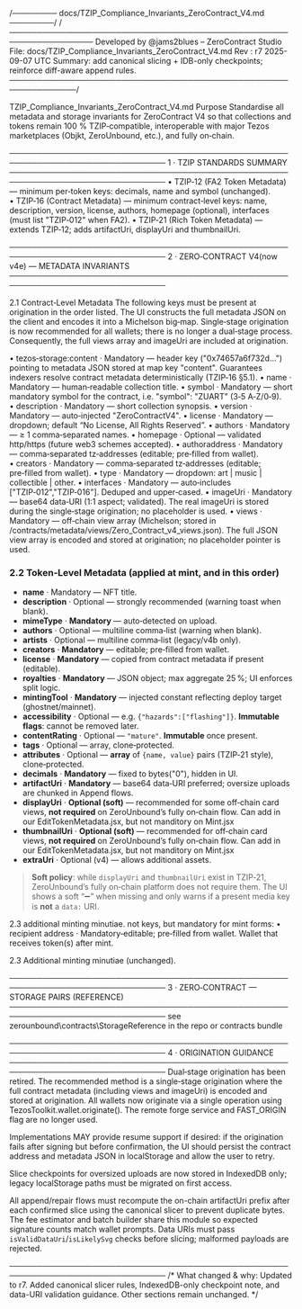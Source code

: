 /──────── docs/TZIP_Compliance_Invariants_ZeroContract_V4.md ────────/
/─────────────────────────────────────────────────────────────────
Developed by @jams2blues – ZeroContract Studio
File: docs/TZIP_Compliance_Invariants_ZeroContract_V4.md
Rev : r7 2025-09-07 UTC
Summary: add canonical slicing + IDB-only checkpoints; reinforce diff-aware append rules.
──────────────────────────────────────────────────────────────/

TZIP_Compliance_Invariants_ZeroContract_V4.md
Purpose
Standardise all metadata and storage invariants for ZeroContract V4 so that
collections and tokens remain 100 % TZIP‑compatible, interoperable with major
Tezos marketplaces (Objkt, ZeroUnbound, etc.), and fully on‑chain.

──────────────────────────────────────────────────────────────────────────────
1 · TZIP STANDARDS SUMMARY
──────────────────────────────────────────────────────────────────────────────
• TZIP‑12 (FA2 Token Metadata) — minimum per‑token keys: decimals, name and symbol (unchanged).
• TZIP‑16 (Contract Metadata) — minimum contract‑level keys: name, description, version,
license, authors, homepage (optional), interfaces (must list "TZIP‑012" when FA2).
• TZIP‑21 (Rich Token Metadata) — extends TZIP‑12; adds artifactUri, displayUri and thumbnailUri.

──────────────────────────────────────────────────────────────────────────────
2 · ZERO‑CONTRACT V4(now v4e) — METADATA INVARIANTS
──────────────────────────────────────────────────────────────────────────────

2.1 Contract‑Level Metadata
The following keys must be present at origination in the order listed. The UI
constructs the full metadata JSON on the client and encodes it into a Michelson
big‑map. Single‑stage origination is now recommended for all wallets; there is
no longer a dual‑stage process. Consequently, the full views array and
imageUri are included at origination.

• tezos‑storage:content · Mandatory — header key ("0x74657a6f732d…") pointing to
metadata JSON stored at map key "content". Guarantees indexers resolve
contract metadata deterministically (TZIP‑16 §5.1).
• name · Mandatory — human‑readable collection title.
• symbol · Mandatory — short mandatory symbol for the contract, i.e. "symbol": "ZUART"
(3‑5 A‑Z/0‑9).
• description · Mandatory — short collection synopsis.
• version · Mandatory — auto‑injected "ZeroContractV4".
• license · Mandatory — dropdown; default “No License, All Rights Reserved”.
• authors · Mandatory — ≥ 1 comma‑separated names.
• homepage · Optional — validated http/https (future web3 schemes accepted).
• authoraddress · Mandatory — comma‑separated tz‑addresses (editable; pre‑filled from wallet).
• creators · Mandatory — comma‑separated tz‑addresses (editable; pre‑filled from wallet).
• type · Mandatory — dropdown: art | music | collectible | other.
• interfaces · Mandatory — auto‑includes ["TZIP‑012","TZIP‑016"]. Deduped and upper‑cased.
• imageUri · Mandatory — base64 data‑URI (1:1 aspect; validated). The real imageUri
is stored during the single‑stage origination; no placeholder is used.
• views · Mandatory — off‑chain view array (Michelson; stored in
/contracts/metadata/views/Zero_Contract_v4_views.json). The full JSON view
array is encoded and stored at origination; no placeholder pointer is used.

### 2.2 Token‑Level Metadata (applied at mint, and in this order)

- **name** · Mandatory — NFT title.  
- **description** · Optional — strongly recommended (warning toast when blank).  
- **mimeType** · **Mandatory** — auto‑detected on upload.  
- **authors** · Optional — multiline comma‑list (warning when blank).  
- **artists** · Optional — multiline comma‑list (legacy/v4b only).  
- **creators** · **Mandatory** — editable; pre‑filled from wallet.  
- **license** · **Mandatory** — copied from contract metadata if present (editable).  
- **royalties** · **Mandatory** — JSON object; max aggregate 25 %; UI enforces split logic.  
- **mintingTool** · **Mandatory** — injected constant reflecting deploy target (ghostnet/mainnet).  
- **accessibility** · Optional — e.g. `{"hazards":["flashing"]}`. **Immutable flags**: cannot be removed later.  
- **contentRating** · Optional — `"mature"`. **Immutable** once present.  
- **tags** · Optional — array, clone‑protected.  
- **attributes** · Optional — **array** of `{name, value}` pairs (TZIP‑21 style), clone‑protected.  
- **decimals** · **Mandatory** — fixed to bytes("0"), hidden in UI.  
- **artifactUri** · **Mandatory** — base64 data‑URI preferred; oversize uploads are chunked in Append flows.  
- **displayUri** · **Optional (soft)** — recommended for some off‑chain card views, **not required** on ZeroUnbound’s fully on‑chain flow.  Can add in our EditTokenMetadata.jsx, but not manditory on Mint.jsx  
- **thumbnailUri** · **Optional (soft)** — recommended for off‑chain card views, **not required** on ZeroUnbound’s fully on‑chain flow.  Can add in our EditTokenMetadata.jsx, but not manditory on Mint.jsx  
- **extraUri** · Optional (v4) — allows additional assets.

> **Soft policy**: while `displayUri` and `thumbnailUri` exist in TZIP‑21, ZeroUnbound’s fully on‑chain platform does not require them. The UI shows a soft “➖” when missing and only warns if a present media key is **not** a `data:` URI.

2.3 additional minting minutiae. not keys, but mandatory for mint forms:
• recipient address · Mandatory‑editable; pre‑filled from wallet. Wallet that receives token(s) after mint.

2.3 Additional minting minutiae (unchanged).

──────────────────────────────────────────────────────────────────────────────
3 · ZERO‑CONTRACT — STORAGE PAIRS (REFERENCE)
──────────────────────────────────────────────────────────────────────────────
see zerounbound\contracts\StorageReference in the repo or contracts bundle

──────────────────────────────────────────────────────────────────────────────
4 · ORIGINATION GUIDANCE
──────────────────────────────────────────────────────────────────────────────
Dual‑stage origination has been retired. The recommended method is a single‑stage
origination where the full contract metadata (including views and imageUri) is
encoded and stored at origination. All wallets now originate via a single
operation using TezosToolkit.wallet.originate(). The remote forge service and
FAST_ORIGIN flag are no longer used.

Implementations MAY provide resume support if desired: if the origination fails
after signing but before confirmation, the UI should persist the contract address
and metadata JSON in localStorage and allow the user to retry.

Slice checkpoints for oversized uploads are now stored in IndexedDB only;
legacy localStorage paths must be migrated on first access.

All append/repair flows must recompute the on-chain artifactUri prefix after
each confirmed slice using the canonical slicer to prevent duplicate bytes.
The fee estimator and batch builder share this module so expected signature
counts match wallet prompts. Data URIs must pass `isValidDataUri`/`isLikelySvg`
checks before slicing; malformed payloads are rejected.

──────────────────────────────────────────────────────────────────────────────
/* What changed & why: Updated to r7. Added canonical slicer rules,
IndexedDB-only checkpoint note, and data-URI validation guidance. Other sections
remain unchanged. */